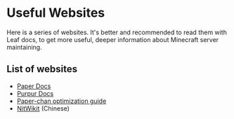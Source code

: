 # Useful Websites
Here is a series of websites. It's better and recommended to read them with Leaf docs, to get more useful, deeper information about Minecraft server maintaining.

## List of websites
- [Paper Docs](https://docs.papermc.io/paper)
- [Purpur Docs](https://purpurmc.org/docs/purpur/)
- [Paper-chan optimization guide](https://paper-chan.moe/paper-optimization/)
- [NitWikit](https://nitwikit.8aka.org/) (Chinese)

